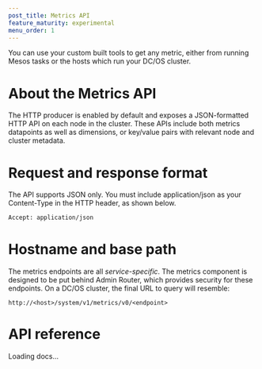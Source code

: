 ```yaml
---
post_title: Metrics API 
feature_maturity: experimental
menu_order: 1
---
```


You can use your custom built tools to get any metric, either from running Mesos tasks or the hosts which run your DC/OS cluster. 


# About the Metrics API

The HTTP producer is enabled by default and exposes a JSON-formatted HTTP API on each node in the cluster. These APIs include both metrics datapoints as well as dimensions, or key/value pairs with relevant node and cluster metadata.

# Request and response format

The API supports JSON only. You must include application/json as your Content-Type in the HTTP header, as shown below.

```bash
Accept: application/json
```

# Hostname and base path
  
The metrics endpoints are all *service-specific*. The metrics component is designed to be put behind Admin Router, which provides security for these endpoints. On a DC/OS cluster, the final URL to query will resemble:

```
http://<host>/system/v1/metrics/v0/<endpoint>
```
# API reference

<div class="swagger-section">
  <div id="message-bar" class="swagger-ui-wrap message-success" data-sw-translate=""></div>
  <div id="swagger-ui-container" class="swagger-ui-wrap" data-api="/docs/1.9/api/metrics.yaml">

  <div class="info" id="api_info">
    <div class="info_title">Loading docs...</div>
  <div class="info_description markdown"></div>
</div>
